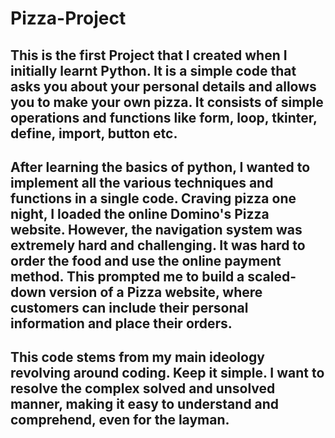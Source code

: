 # Pizza-Project
## This is the first Project that I created when I initially learnt Python. It is a simple code that asks you about your personal details and allows you to make your own pizza. It consists of simple operations and functions like form, loop, tkinter, define, import, button etc. 

## After learning the basics of python, I wanted to implement all the various techniques and functions in a single code. Craving pizza one night, I loaded the online Domino's Pizza website. However, the navigation system was extremely hard and challenging. It was hard to order the food and use the online payment method. This prompted me to build a scaled-down version of a Pizza website, where customers can include their personal information and place their orders.

## This code stems from my main ideology revolving around coding. Keep it simple. I want to resolve the complex solved and unsolved manner, making it easy to understand and comprehend, even for the layman.

